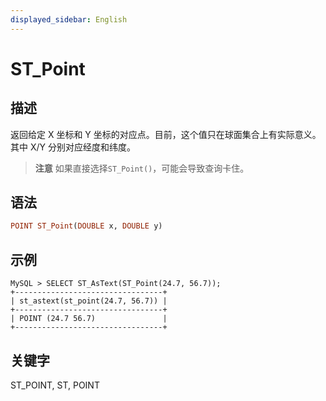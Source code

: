 ```yaml
---
displayed_sidebar: English
---
```


# ST_Point

## 描述

返回给定 X 坐标和 Y 坐标的对应点。目前，这个值只在球面集合上有实际意义。其中 X/Y 分别对应经度和纬度。

> **注意**
> 如果直接选择`ST_Point()`，可能会导致查询卡住。

## 语法

```Haskell
POINT ST_Point(DOUBLE x, DOUBLE y)
```

## 示例

```Plain
MySQL > SELECT ST_AsText(ST_Point(24.7, 56.7));
+---------------------------------+
| st_astext(st_point(24.7, 56.7)) |
+---------------------------------+
| POINT (24.7 56.7)               |
+---------------------------------+
```

## 关键字

ST_POINT, ST, POINT
